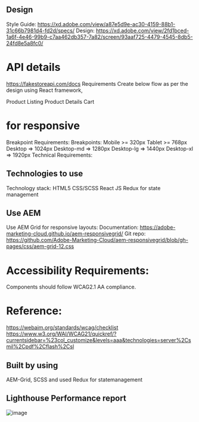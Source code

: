 

## Design
Style Guide: https://xd.adobe.com/view/a87e5d9e-ac30-4159-88b1-31c66b7981d4-fd2d/specs/
Design: https://xd.adobe.com/view/2fd1bced-1a6f-4e46-99b9-c7aa462db357-7a82/screen/93aaf725-4479-4545-8db5-24fd8e5a8fc0/
 
# API details
https://fakestoreapi.com/docs
Requirements
Create below flow as per the design using React framework,
 
Product Listing
Product Details
Cart

# for responsive
Breakpoint Requirements:
Breakpoints:
Mobile >= 320px 
Tablet >= 768px
Desktop => 1024px
Desktop-md => 1280px
Desktop-lg => 1440px
Desktop-xl => 1920px
Technical Requirements:
 
## Technologies to use 
Technology stack:
HTML5
CSS/SCSS
React JS
Redux for state management
 
 ## Use AEM
Use AEM Grid for responsive layouts:
Documentation: https://adobe-marketing-cloud.github.io/aem-responsivegrid/
Git repo: https://github.com/Adobe-Marketing-Cloud/aem-responsivegrid/blob/gh-pages/css/aem-grid-12.css
 
# Accessibility Requirements:
 
Components should follow WCAG2.1 AA compliance.
 
# Reference:
https://webaim.org/standards/wcag/checklist
https://www.w3.org/WAI/WCAG21/quickref/?currentsidebar=%23col_customize&levels=aaa&technologies=server%2Csmil%2Cpdf%2Cflash%2Csl
 




## Built by using 
AEM-Grid, SCSS and used Redux for statemanagement

## Lighthouse Performance report

![image](https://user-images.githubusercontent.com/105694122/182078597-d053c9bc-1320-41b2-9777-83b00077a80d.png)



